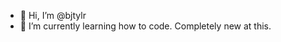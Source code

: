 - 👋 Hi, I’m @bjtylr
- 🌱 I’m currently learning how to code. Completely new at this. 


<!---
bjtylr/bjtylr is a ✨ special ✨ repository because its `README.md` (this file) appears on your GitHub profile.
You can click the Preview link to take a look at your changes.
--->

